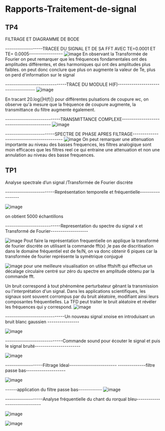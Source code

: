 # Rapports-Traitement-de-signal 
## TP4

FILTRAGE ET DIAGRAMME DE BODE


-------------------TRACEE DU SIGNAL ET DE SA FFT AVEC TE=0.0001 ET TE= 0.0005-----------------
![image](https://user-images.githubusercontent.com/121400754/215266735-cd21acdb-0b7a-405b-bb58-098ec3d92fa6.png)
En observant la Transformée de Fourier on peut remarquer que les fréquences fondamentales ont des amplitudes différentes, 
et des harmoniques qui ont des amplitudes plus faibles.
on peut donc conclure que plus on augmente la valeur de Te, plus on perd d'information sur le signal

-------------------------------TRACE DU MODULE H(F)------------------------------------
![image](https://user-images.githubusercontent.com/121400754/215266788-0913609f-3aab-4cfd-98a3-69fa1ca03274.png)

En tracant 20.log(|H(f)|) pour différentes pulsations de coupure wc,  on observe qu'à mesure que la fréquence de coupure augmente, 
la transmittance du filtre augmente également.

----------------------------TRANSMITTANCE COMPLEXE------------------------------------------
![image](https://user-images.githubusercontent.com/121400754/215268134-c0fb91e6-9661-47f9-baaa-6523b2b10ab7.png)


-------------------------SPECTRE DE PHASE APRES FILTRAGE------------------------------------------
![image](https://user-images.githubusercontent.com/121400754/215268752-9ed8fe80-fec0-470d-bd40-1da6049bc5bb.png)
On peut remarquer une attenuation importante au niveau des basses frequences, les filtres analogique sont moin efficaces que les filtres reel ce qui entraine une attenuation et non une annulation au niveau des basse frequences.

## TP1

 Analyse spectrale d’un signal /Transformée de Fourier discrète
  
 -------------------------Représentation temporelle et fréquentielle-----------------
 



![image](https://user-images.githubusercontent.com/121400754/215294843-b48a8901-c3ea-432c-b514-e716cc25ebd7.png)

  on obtient 5000 échantillons

----------------------------Representation du spectre du signal x et  Transformé de Fourier-------------------

![image](https://user-images.githubusercontent.com/121400754/215294932-6f1b9703-346d-47e9-b95a-21c4afd121a4.png)
Pout faire la représentation frequentielle on applique la transformé de fourier discrète on utilisant la commande fft(x) ,le pas de discritisation dans le domaine fréquentiel est de  fe/N, on va donc obtenir 6 piques  car la transformée de fourier représente la symétrique conjugué

![image](https://user-images.githubusercontent.com/121400754/215295183-3e72c31d-a049-439a-97be-01c9deca03c1.png)
pour une meilleure visualisation on utilse fftshift qui  effectue un décalage circulaire centré sur zéro du spectre en amplitude obtenu par la commande fft.


Un bruit correspond à tout phénomène perturbateur gênant la transmission ou l'interprétation d'un signal. Dans les applications scientifiques, les signaux sont souvent corrompus par du bruit aléatoire, modifiant ainsi leurs composantes fréquentielles. La TFD peut traiter le bruit aléatoire et révéler les fréquences qui y correspond.
![image](https://user-images.githubusercontent.com/121400754/215295259-97734a52-d9cc-4282-8894-897f0a8ef073.png)

------------------------------Un nouveau signal xnoise  en introduisant un bruit blanc gaussien ----------------

![image](https://user-images.githubusercontent.com/121400754/215295364-8c69e3e5-ac21-449c-a68f-a7e7aa80635a.png)
 
-----------------------------Commande sound pour écouter le signal et puis le signal bruité-----------------------

![image](https://user-images.githubusercontent.com/121400754/215296830-746df45d-24da-4add-ac34-5ac0a2601342.png)

-------------------Filtrage Ideal------------------------
--------------filtre passe bas--------------------

![image](https://user-images.githubusercontent.com/121400754/215299305-6af6a9b1-3668-4693-91a5-b5b32d56c5bd.png)

------application du filtre passe bas------------
![image](https://user-images.githubusercontent.com/121400754/215299376-b2a7227f-9791-4491-b19f-dd9b53080437.png)
 


-------------------Analyse fréquentielle du chant du rorqual bleu------------------------------

![image](https://user-images.githubusercontent.com/121400754/215298314-e98a204d-e3ac-4002-827b-18562748e3b9.png)

![image](https://user-images.githubusercontent.com/121400754/215299220-40ad0105-8e36-4013-9ddb-9c2421de0078.png)











